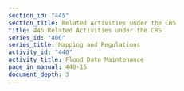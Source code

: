 ```yaml
---
section_id: "445"
section_title: Related Activities under the CRS
title: 445 Related Activities under the CRS
series_id: "400"
series_title: Mapping and Regulations
activity_id: "440"
activity_title: Flood Data Maintenance
page_in_manual: 440-15
document_depth: 3
---
```

